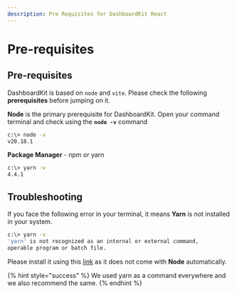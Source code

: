 ```yaml
---
description: Pre Requisites for DashboardKit React
---
```


# Pre-requisites

## **Pre-requisites**

DashboardKit is based on `node` and `vite`. Please check the following **prerequisites** before jumping on it.

**Node** is the primary prerequisite for DashboardKit. Open your command terminal and check using the **`node -v`** command

```bash
c:\> node -v
v20.18.1
```

**Package Manager** - npm or yarn

```bash
c:\> yarn -v
4.4.1
```

## **Troubleshooting**

If you face the following error in your terminal, it means **Yarn** is not installed in your system.

```bash
c:\> yarn -v
'yarn' is not recognized as an internal or external command,
operable program or batch file.
```

Please install it using this [link](https://yarnpkg.com/getting-started/install) as it does not come with **Node** automatically.

{% hint style="success" %}
We used yarn as a command everywhere and we also recommend the same.
{% endhint %}
